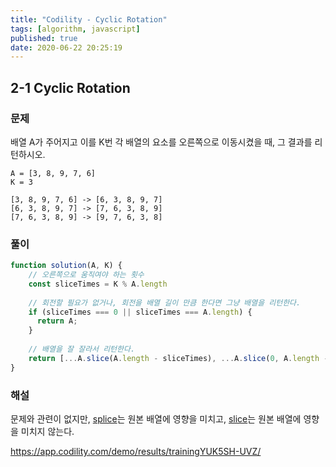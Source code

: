 ```yaml
---
title: "Codility - Cyclic Rotation"
tags: [algorithm, javascript]
published: true
date: 2020-06-22 20:25:19
---
```


## 2-1 Cyclic Rotation

### 문제

배열 A가 주어지고 이를 K번 각 배열의 요소를 오른쪽으로 이동시켰을 때, 그 결과를 리턴하시오.

```
A = [3, 8, 9, 7, 6]
K = 3

[3, 8, 9, 7, 6] -> [6, 3, 8, 9, 7]
[6, 3, 8, 9, 7] -> [7, 6, 3, 8, 9]
[7, 6, 3, 8, 9] -> [9, 7, 6, 3, 8]
```

### 풀이

```javascript
function solution(A, K) {
    // 오른쪽으로 움직여야 하는 횟수
    const sliceTimes = K % A.length
  
    // 회전할 필요가 없거나, 회전을 배열 길이 만큼 한다면 그냥 배열을 리턴한다.
    if (sliceTimes === 0 || sliceTimes === A.length) {
      return A;
    }
      
    // 배열을 잘 잘라서 리턴한다.
    return [...A.slice(A.length - sliceTimes), ...A.slice(0, A.length - sliceTimes)]
}
```

### 해설

문제와 관련이 없지만, [splice](https://developer.mozilla.org/en-US/docs/Web/JavaScript/Reference/Global_Objects/Array/splice)는 원본 배열에 영향을 미치고, [slice](https://developer.mozilla.org/en-US/docs/Web/JavaScript/Reference/Global_Objects/Array/slice)는 원본 배열에 영향을 미치지 않는다.

https://app.codility.com/demo/results/trainingYUK5SH-UVZ/
